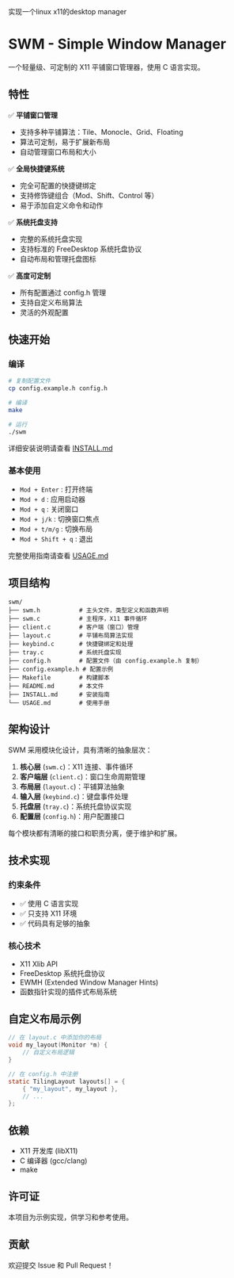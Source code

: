 实现一个linux x11的desktop manager

# SWM - Simple Window Manager

一个轻量级、可定制的 X11 平铺窗口管理器，使用 C 语言实现。

## 特性

✅ **平铺窗口管理**
- 支持多种平铺算法：Tile、Monocle、Grid、Floating
- 算法可定制，易于扩展新布局
- 自动管理窗口布局和大小

✅ **全局快捷键系统**
- 完全可配置的快捷键绑定
- 支持修饰键组合（Mod、Shift、Control 等）
- 易于添加自定义命令和动作

✅ **系统托盘支持**
- 完整的系统托盘实现
- 支持标准的 FreeDesktop 系统托盘协议
- 自动布局和管理托盘图标

✅ **高度可定制**
- 所有配置通过 config.h 管理
- 支持自定义布局算法
- 灵活的外观配置

## 快速开始

### 编译

```bash
# 复制配置文件
cp config.example.h config.h

# 编译
make

# 运行
./swm
```

详细安装说明请查看 [INSTALL.md](INSTALL.md)

### 基本使用

- `Mod + Enter` : 打开终端
- `Mod + d` : 应用启动器
- `Mod + q` : 关闭窗口
- `Mod + j/k` : 切换窗口焦点
- `Mod + t/m/g` : 切换布局
- `Mod + Shift + q` : 退出

完整使用指南请查看 [USAGE.md](USAGE.md)

## 项目结构

```
swm/
├── swm.h           # 主头文件，类型定义和函数声明
├── swm.c           # 主程序，X11 事件循环
├── client.c        # 客户端（窗口）管理
├── layout.c        # 平铺布局算法实现
├── keybind.c       # 快捷键绑定和处理
├── tray.c          # 系统托盘实现
├── config.h        # 配置文件（由 config.example.h 复制）
├── config.example.h # 配置示例
├── Makefile        # 构建脚本
├── README.md       # 本文件
├── INSTALL.md      # 安装指南
└── USAGE.md        # 使用手册
```

## 架构设计

SWM 采用模块化设计，具有清晰的抽象层次：

1. **核心层** (`swm.c`)：X11 连接、事件循环
2. **客户端层** (`client.c`)：窗口生命周期管理
3. **布局层** (`layout.c`)：平铺算法抽象
4. **输入层** (`keybind.c`)：键盘事件处理
5. **托盘层** (`tray.c`)：系统托盘协议实现
6. **配置层** (`config.h`)：用户配置接口

每个模块都有清晰的接口和职责分离，便于维护和扩展。

## 技术实现

### 约束条件
- ✅ 使用 C 语言实现
- ✅ 只支持 X11 环境
- ✅ 代码具有足够的抽象

### 核心技术
- X11 Xlib API
- FreeDesktop 系统托盘协议
- EWMH (Extended Window Manager Hints)
- 函数指针实现的插件式布局系统

## 自定义布局示例

```c
// 在 layout.c 中添加你的布局
void my_layout(Monitor *m) {
    // 自定义布局逻辑
}

// 在 config.h 中注册
static TilingLayout layouts[] = {
    { "my_layout", my_layout },
    // ...
};
```

## 依赖

- X11 开发库 (libX11)
- C 编译器 (gcc/clang)
- make

## 许可证

本项目为示例实现，供学习和参考使用。

## 贡献

欢迎提交 Issue 和 Pull Request！ 
